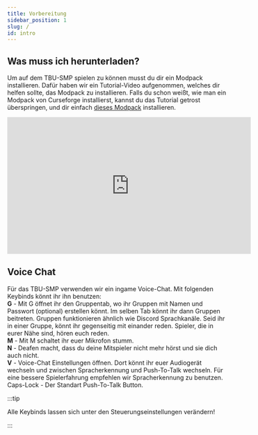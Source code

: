 ```yaml
---
title: Vorbereitung
sidebar_position: 1
slug: /
id: intro
---
```


## Was muss ich herunterladen?
Um auf dem TBU-SMP spielen zu können musst du dir ein Modpack installieren.
Dafür haben wir ein Tutorial-Video aufgenommen, welches dir helfen sollte, das Modpack zu installieren.
Falls du schon weißt, wie man ein Modpack von Curseforge installierst, kannst du das Tutorial getrost überspringen, und dir einfach [dieses Modpack](https://www.curseforge.com/minecraft/modpacks/tbu-smp) installieren.

<iframe width="560" height="315" src="https://www.youtube-nocookie.com/embed/vQQ0iNCOCbQ" title="YouTube video player" frameborder="0" allow="accelerometer; autoplay; clipboard-write; encrypted-media; gyroscope; picture-in-picture" allowfullscreen></iframe>

## Voice Chat
Für das TBU-SMP verwenden wir ein ingame Voice-Chat. Mit folgenden Keybinds könnt ihr ihn benutzen:  
**G** - Mit G öffnet ihr den Gruppentab, wo ihr Gruppen mit Namen und Passwort (optional) erstellen könnt. Im selben Tab könnt ihr dann Gruppen beitreten. Gruppen funktionieren ähnlich wie Discord Sprachkanäle. Seid ihr in einer Gruppe, könnt ihr gegenseitig mit einander reden. Spieler, die in eurer Nähe sind, hören euch reden.  
**M** - Mit M schaltet ihr euer Mikrofon stumm.  
**N** - Deafen macht, dass du deine Mitspieler nicht mehr hörst und sie dich auch nicht.  
**V** - Voice-Chat Einstellungen öffnen. Dort könnt ihr euer Audiogerät wechseln und zwischen Spracherkennung und Push-To-Talk wechseln. Für eine bessere Spielerfahrung empfehlen wir Spracherkennung zu benutzen.
Caps-Lock - Der Standart Push-To-Talk Button.  

:::tip

Alle Keybinds lassen sich unter den Steuerungseinstellungen verändern!

:::
